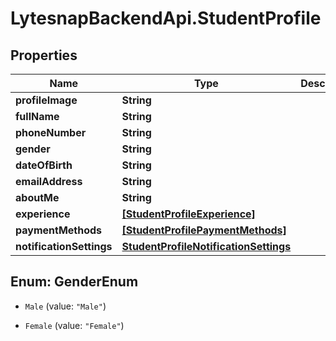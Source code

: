 # LytesnapBackendApi.StudentProfile

## Properties

Name | Type | Description | Notes
------------ | ------------- | ------------- | -------------
**profileImage** | **String** |  | [optional] 
**fullName** | **String** |  | [optional] 
**phoneNumber** | **String** |  | [optional] 
**gender** | **String** |  | [optional] 
**dateOfBirth** | **String** |  | [optional] 
**emailAddress** | **String** |  | [optional] 
**aboutMe** | **String** |  | [optional] 
**experience** | [**[StudentProfileExperience]**](StudentProfileExperience.md) |  | [optional] 
**paymentMethods** | [**[StudentProfilePaymentMethods]**](StudentProfilePaymentMethods.md) |  | [optional] 
**notificationSettings** | [**StudentProfileNotificationSettings**](StudentProfileNotificationSettings.md) |  | [optional] 



## Enum: GenderEnum


* `Male` (value: `"Male"`)

* `Female` (value: `"Female"`)




